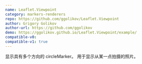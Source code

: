 ```yaml
---
name: Leaflet.Viewpoint
category: markers-renderers
repo: https://github.com/ggolikov/Leaflet.Viewpoint
author: Grigory Golikov
author-url: https://github.com/ggolikov
demo: https://ggolikov.github.io/Leaflet.Viewpoint/example/
compatible-v0:
compatible-v1: true
---
```


显示具有多个方向的 circleMarker。 用于显示从某一点拍摄的照片。

